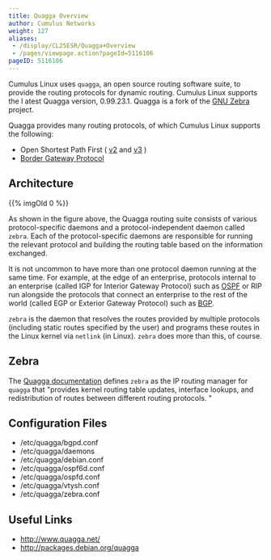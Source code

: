 ```yaml
---
title: Quagga Overview
author: Cumulus Networks
weight: 127
aliases:
 - /display/CL25ESR/Quagga+Overview
 - /pages/viewpage.action?pageId=5116106
pageID: 5116106
---
```

Cumulus Linux uses `quagga`, an open source routing software suite, to
provide the routing protocols for dynamic routing. Cumulus Linux
supports the l atest Quagga version, 0.99.23.1. Quagga is a fork of the
[GNU Zebra](http://www.gnu.org/software/zebra/) project.

Quagga provides many routing protocols, of which Cumulus Linux supports
the following:

  - Open Shortest Path First (
    [v2](/cumulus-linux-25esr/Layer-3-Features/Open-Shortest-Path-First-OSPF-Protocol)
    and
    [v3](/cumulus-linux-25esr/Layer-3-Features/Open-Shortest-Path-First-v3-OSPFv3-Protocol)
    )
  - [Border Gateway
    Protocol](/cumulus-linux-25esr/Layer-3-Features/Configuring-Border-Gateway-Protocol-BGP)

## Architecture

{{% imgOld 0 %}}

As shown in the figure above, the Quagga routing suite consists of
various protocol-specific daemons and a protocol-independent daemon
called `zebra`. Each of the protocol-specific daemons are responsible
for running the relevant protocol and building the routing table based
on the information exchanged.

It is not uncommon to have more than one protocol daemon running at the
same time. For example, at the edge of an enterprise, protocols internal
to an enterprise (called IGP for Interior Gateway Protocol) such as
[OSPF](/cumulus-linux-25esr/Layer-3-Features/Open-Shortest-Path-First-OSPF-Protocol)
or RIP run alongside the protocols that connect an enterprise to the
rest of the world (called EGP or Exterior Gateway Protocol) such as
[BGP](/cumulus-linux-25esr/Layer-3-Features/Configuring-Border-Gateway-Protocol-BGP).

`zebra` is the daemon that resolves the routes provided by multiple
protocols (including static routes specified by the user) and programs
these routes in the Linux kernel via `netlink` (in Linux). `zebra` does
more than this, of course.

## Zebra

The [Quagga documentation](http://www.nongnu.org/quagga/docs/docs-info.html#Zebra)
defines `zebra` as the IP routing manager for `quagga` that "provides
kernel routing table updates, interface lookups, and redistribution of
routes between different routing protocols. "

## Configuration Files

  - /etc/quagga/bgpd.conf
  - /etc/quagga/daemons
  - /etc/quagga/debian.conf
  - /etc/quagga/ospf6d.conf
  - /etc/quagga/ospfd.conf
  - /etc/quagga/vtysh.conf
  - /etc/quagga/zebra.conf

## Useful Links

  - <http://www.quagga.net/>
  - <http://packages.debian.org/quagga>
